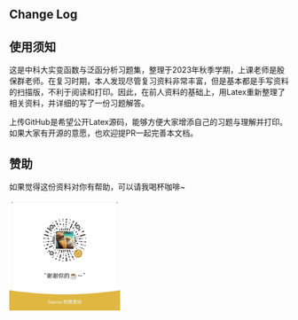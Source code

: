 ## Change Log

## 使用须知
这是中科大实变函数与泛函分析习题集，整理于2023年秋季学期，上课老师是殷保群老师。在复习时期，本人发现尽管复习资料非常丰富，但是基本都是手写资料的扫描版，不利于阅读和打印。因此，在前人资料的基础上，用Latex重新整理了相关资料，并详细的写了一份习题解答。

上传GitHub是希望公开Latex源码，能够方便大家增添自己的习题与理解并打印。如果大家有开源的意愿，也欢迎提PR一起完善本文档。

## 赞助
如果觉得这份资料对你有帮助，可以请我喝杯咖啡~

<img src="figures/wechatpay.jpg" alt="支付宝" style="width: 200px; height: auto;">